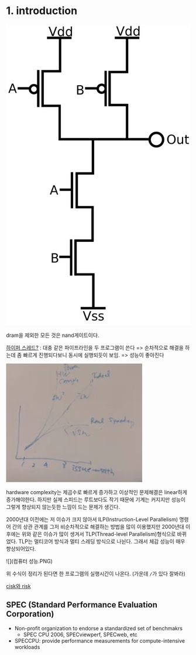 # 1. introduction

![](1200px-CMOS_NAND.svg.png)

dram을 제외한 모든 것은 nand게이트이다.

[하이퍼 스레드?](https://www.intel.co.kr/content/www/kr/ko/gaming/resources/hyper-threading.html) : 대충 같은 파이프라인을 두 프로그램이 쓴다 => 순차적으로 해결을 하는데 좀 빠르게 진행되다보니 동시에 실행되듯이 보임. => 성능이 좋아진다

![](hardware.PNG)

hardware complexity는 제곱수로 빠르게 증가하고 이상적인 문제해결은 linear하게 증가해야한다. 하지만 실제 스피드는 루트보다도 작기 때문에 기계는 커지지만 성능이 그렇게 향상되지 않는듯한 느낌이 드는 문제가 생긴다.

2000년대 이전에는 저 이슈가 크지 않아서 ILP(Instruction-Level Parallelism) 명령어 간의 상관 관계를 그저 비순차적으로 해결하는 방법을 많이 이용했지만 2000년대 이후에는 위와 같은 이슈가 많이 생겨서 TLP(Thread-level Parallelism)형식으로 바뀌었다. TLP는 멀티코어 방식과 멀티 스레딩 방식으로 나뉜다. 그래서 체감 성능이 매우 향상되어있다.

![](컴퓨터 성능.PNG)

위 수식이 정리가 된다면 한 프로그램의 실행시간이 나온다. (가운데 `/`가 있다 잘봐라)

[cisk와 risk](https://m.blog.naver.com/PostView.naver?blogId=scw0531&logNo=220601865340&proxyReferer=https:%2F%2Fwww.google.com%2F)

## SPEC (Standard Performance Evaluation Corporation)

- Non-profit organization to endorse a standardized set of benchmakrs
  - SPEC CPU 2006, SPECviewperf, SPECweb, etc
- SPECCPU: provide performance measurements for compute-intensive workloads